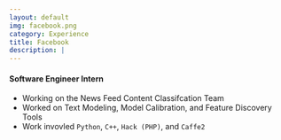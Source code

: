 ```yaml
---
layout: default
img: facebook.png
category: Experience
title: Facebook
description: |
---
```


#### Software Engineer Intern

* Working on the News Feed Content Classifcation Team
* Worked on Text Modeling, Model Calibration, and Feature Discovery Tools
* Work invovled `Python`, `C++`, `Hack (PHP)`, and `Caffe2`
